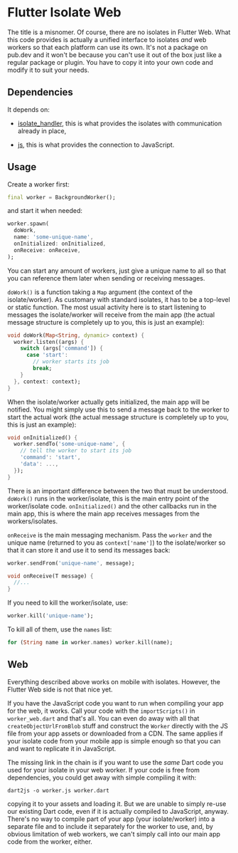 # Flutter Isolate Web

The title is a misnomer. Of course, there are no isolates in Flutter Web. What this code provides
is actually a unified interface to isolates *and* web workers so that each platform can use its own.
It's not a package on pub.dev and it won't be because you can't use it out of the box just like
a regular package or plugin. You have to copy it into your own code and modify it to suit your needs.

## Dependencies

It depends on:

* [isolate_handler](https://pub.dev/packages/isolate_handler), this is what provides
the isolates with communication already in place,

* [js](https://pub.dev/packages/js), this is what provides the connection to JavaScript.

## Usage

Create a worker first:

```dart
final worker = BackgroundWorker();
```

and start it when needed:

```dart
worker.spawn(
  doWork,
  name: 'some-unique-name',
  onInitialized: onInitialized,
  onReceive: onReceive,
);
```

You can start any amount of workers, just give a unique name to all so that you can reference them later when sending
or receiving messages.

`doWork()` is a function taking a `Map` argument (the context of the isolate/worker). As customary with standard isolates,
it has to be a top-level or static function. The most usual activity here is to start listening to messages the isolate/worker
will receive from the main app (the actual message structure is completely up to you, this is just an example):

```dart
void doWork(Map<String, dynamic> context) {
  worker.listen((args) {
    switch (args['command']) {
      case 'start':
        // worker starts its job
        break;
    }
  }, context: context);
}
```

When the isolate/worker actually gets initialized, the main app will be notified. You might simply use this to send a message
back to the worker to start the actual work (the actual message structure is completely up to you, this is just an example):

```dart
void onInitialized() {
  worker.sendTo('some-unique-name', {
    // tell the worker to start its job
    'command': 'start',
    'data': ...,
  });
}
```

There is an important difference between the two that must be understood. `doWork()` runs in the worker/isolate,
this is the main entry point of the worker/isolate code. `onInitialized()` and the other callbacks run in the main app,
this is where the main app receives messages from the workers/isolates.

`onReceive` is the main messaging mechanism. Pass the `worker` and the unique name (returned to you as `context['name']`)
to the isolate/worker so that it can store it and use it to send its messages back:

```dart
worker.sendFrom('unique-name', message);

void onReceive(T message) {
  //...
}
```

If you need to kill the worker/isolate, use:

```dart
worker.kill('unique-name');
```

To kill all of them, use the `names` list:

```dart
for (String name in worker.names) worker.kill(name);
```

## Web

Everything described above works on mobile with isolates. However, the Flutter Web side is not that nice yet.

If you have the JavaScript code you want to run when compiling your app for the web, it works. Call your code with
the `importScripts()` in `worker_web.dart` and that's all. You can even do away with all that `createObjectUrlFromBlob`
stuff and construct the `Worker` directly with the JS file from your app assets or downloaded from a CDN. The same applies
if your isolate code from your mobile app is simple enough so that you can and want to replicate it in JavaScript.

The missing link in the chain is if you want to use the *same* Dart code you used for your isolate in your web worker.
If your code is free from dependencies, you could get away with simple compiling it with:

    dart2js -o worker.js worker.dart

copying it to your assets and loading it. But we are unable to simply re-use our existing Dart code, even if it is actually
compiled to JavaScript, anyway. There's no way to compile part of your app (your isolate/worker) into a separate file and
to include it separately for the worker to use, and, by obvious limitation of web workers, we can't simply call into our
main app code from the worker, either.
